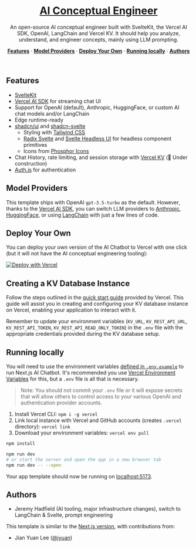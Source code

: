 <a href="https://ai-ce.vercel.app//">
<h1 align="center">AI Conceptual Engineer </h1>
</a>

<p align="center">
  An open-source AI conceptual engineer built with SvelteKit, the Vercel AI SDK, OpenAI, LangChain and Vercel KV. It should help you analyze, understand, and engineer concepts, mainly using LLM prompting.
</p>

<p align="center">
  <a href="#features"><strong>Features</strong></a> ·
  <a href="#model-providers"><strong>Model Providers</strong></a> ·
  <a href="#deploy-your-own"><strong>Deploy Your Own</strong></a> ·
  <a href="#running-locally"><strong>Running locally</strong></a> ·
  <a href="#authors"><strong>Authors</strong></a>
</p>
<br/>

## Features
- [SvelteKit](https://kit.svelte.dev)
- [Vercel AI SDK](https://sdk.vercel.ai/docs) for streaming chat UI
- Support for OpenAI (default), Anthropic, HuggingFace, or custom AI chat models and/or LangChain
- Edge runtime-ready
- [shadcn/ui](https://ui.shadcn.com) and [shadcn-svelte](https://github.com/huntabyte/shadcn-svelte)
  - Styling with [Tailwind CSS](https://tailwindcss.com)
  - [Radix Svelte](https://www.radix-svelte.com) and [Svelte Headless UI](https://svelte-headlessui.goss.io) for headless component primitives
  - Icons from [Phosphor Icons](https://phosphoricons.com)
- Chat History, rate limiting, and session storage with [Vercel KV](https://vercel.com/storage/kv) (🚧 Under construction)
- [Auth.js](https://authjs.dev) for authentication

## Model Providers

This template ships with OpenAI `gpt-3.5-turbo` as the default. However, thanks to the [Vercel AI SDK](https://sdk.vercel.ai/docs), you can switch LLM providers to [Anthropic](https://anthropic.com), [HuggingFace](https://huggingface.co), or using [LangChain](https://js.langchain.com) with just a few lines of code.

## Deploy Your Own

You can deploy your own version of the AI Chatbot to Vercel with one click (but it will not have the AI conceptual engineering tooling):

[![Deploy with Vercel](https://vercel.com/button)](https://vercel.com/new/clone?repository-name=sveltekit-chat&repository-url=https%3A%2F%2Fgithub.com%2Fjianyuan%2Fsveltekit-ai-chatbot&env=OPENAI_API_KEY,AUTH_SECRET,GITHUB_ID,GITHUB_SECRET&envDescription=How%20to%20get%20these%20env%20vars&envLink=https%3A%2F%2Fgithub.com%2Fjianyuan%2Fsveltekit-ai-chatbot%2Fblob%2Fmain%2F.env.example&demo-title=SvelteKit%20Chat&demo-description=A%20full-featured%2C%20hackable%20SvelteKit%20AI%20chatbot&demo-url=https%3A%2F%2Fsveltekit-ai-chatbot.vercel.app&stores=%5B%7B%22type%22:%22kv%22%7D%5D)

## Creating a KV Database Instance

Follow the steps outlined in the [quick start guide](https://vercel.com/docs/storage/vercel-kv/quickstart#create-a-kv-database) provided by Vercel. This guide will assist you in creating and configuring your KV database instance on Vercel, enabling your application to interact with it.

Remember to update your environment variables (`KV_URL`, `KV_REST_API_URL`, `KV_REST_API_TOKEN`, `KV_REST_API_READ_ONLY_TOKEN`) in the `.env` file with the appropriate credentials provided during the KV database setup.

## Running locally

You will need to use the environment variables [defined in `.env.example`](.env.example) to run Next.js AI Chatbot. It's recommended you use [Vercel Environment Variables](https://vercel.com/docs/concepts/projects/environment-variables) for this, but a `.env` file is all that is necessary.

> Note: You should not commit your `.env` file or it will expose secrets that will allow others to control access to your various OpenAI and authentication provider accounts.

1. Install Vercel CLI: `npm i -g vercel`
2. Link local instance with Vercel and GitHub accounts (creates `.vercel` directory): `vercel link`
3. Download your environment variables: `vercel env pull`

```bash
npm install

npm run dev
# or start the server and open the app in a new browser tab
npm run dev -- --open
```

Your app template should now be running on [localhost:5173](http://localhost:5173/).

## Authors
- Jeremy Hadfield (AI tooling, major infrastructure changes), switch to LangChain & Svelte, prompt engineering

This template is similar to the [Next.js version](https://github.com/vercel-labs/ai-chatbot), with contributions from:
- Jian Yuan Lee ([@jyuan](https://twitter.com/jyuan))
